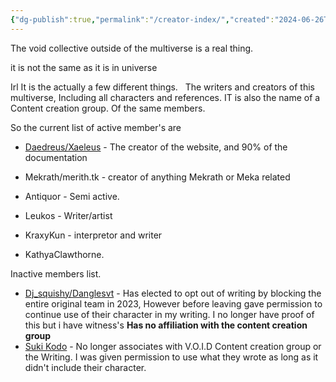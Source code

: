 ```yaml
---
{"dg-publish":true,"permalink":"/creator-index/","created":"2024-06-26T10:37:42.723-08:00","updated":"2024-06-18T12:11:58.639-08:00"}
---
```


The void collective outside of the multiverse is a real thing.

it is not the same as it is in universe

Irl It is the actually a few different things.
 
The writers and creators of this multiverse, Including all characters and references.
IT is also the name of a Content creation group. Of the same members.


So the current list of active member's are

  

- [Daedreus/Xaeleus](daedreus.com) - The creator of the website, and 90% of the documentation

- Mekrath/merith.tk - creator of anything Mekrath or Meka related

- Antiquor - Semi active.

-  Leukos - Writer/artist

- KraxyKun - interpretor and writer

- KathyaClawthorne.  

Inactive members list.

- [Dj_squishy/Danglesvt](https://twitter.com/DangleTTV) - Has elected to opt out of writing by blocking the  entire original team in 2023, However before leaving gave permission to continue use of their character in my writing. I no longer have proof of this but i have witness's **Has no affiliation with the content creation group**  
- [Suki Kodo](https://twitter.com/SukiKodo) - No longer associates with V.O.I.D Content creation group or the Writing. I was given permission to use what they wrote as long as it didn't include their character. 

  
